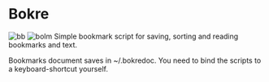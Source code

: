 # Bokre
![bb](https://github.com/gimlevala/bokre/assets/55126692/0c352220-5d35-4a10-9c7d-f5e16bc31854)
![bolm](https://github.com/gimlevala/bokre/assets/55126692/5557510b-36d5-40c6-b630-d0884b04e952)
Simple bookmark script for saving, sorting and reading bookmarks and text.

Bookmarks document saves in ~/.bokredoc.
You need to bind the scripts to a keyboard-shortcut yourself.
